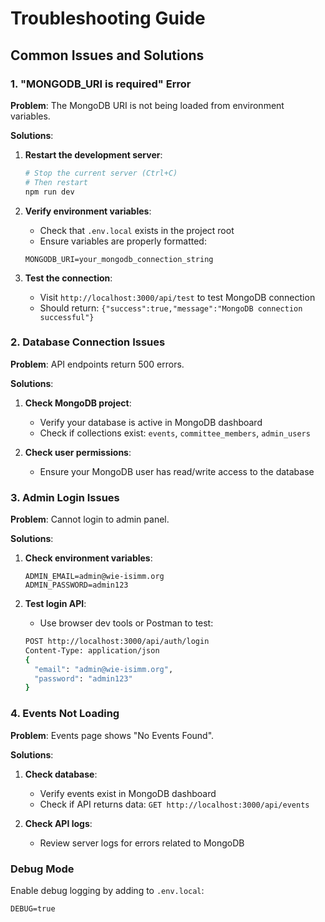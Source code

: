 # Troubleshooting Guide

## Common Issues and Solutions

### 1. "MONGODB_URI is required" Error

**Problem**: The MongoDB URI is not being loaded from environment variables.

**Solutions**:
1. **Restart the development server**:
   ```bash
   # Stop the current server (Ctrl+C)
   # Then restart
   npm run dev
   ```

2. **Verify environment variables**:
   - Check that `.env.local` exists in the project root
   - Ensure variables are properly formatted:
   ```env
   MONGODB_URI=your_mongodb_connection_string
   ```

3. **Test the connection**:
   - Visit `http://localhost:3000/api/test` to test MongoDB connection
   - Should return: `{"success":true,"message":"MongoDB connection successful"}`

### 2. Database Connection Issues

**Problem**: API endpoints return 500 errors.

**Solutions**:
1. **Check MongoDB project**:
   - Verify your database is active in MongoDB dashboard
   - Check if collections exist: `events`, `committee_members`, `admin_users`

2. **Check user permissions**:
   - Ensure your MongoDB user has read/write access to the database

### 3. Admin Login Issues

**Problem**: Cannot login to admin panel.

**Solutions**:
1. **Check environment variables**:
   ```env
   ADMIN_EMAIL=admin@wie-isimm.org
   ADMIN_PASSWORD=admin123
   ```

2. **Test login API**:
   - Use browser dev tools or Postman to test:
   ```bash
   POST http://localhost:3000/api/auth/login
   Content-Type: application/json
   {
     "email": "admin@wie-isimm.org",
     "password": "admin123"
   }
   ```

### 4. Events Not Loading

**Problem**: Events page shows "No Events Found".

**Solutions**:
1. **Check database**:
   - Verify events exist in MongoDB dashboard
   - Check if API returns data: `GET http://localhost:3000/api/events`

2. **Check API logs**:
   - Review server logs for errors related to MongoDB

### Debug Mode
Enable debug logging by adding to `.env.local`:
```env
DEBUG=true
``` 